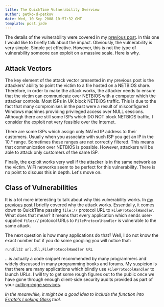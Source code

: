 ```yaml
---
title: The QuickTime Vulnerability Overview
author: petko-d-petkov
date: Wed, 10 Sep 2008 10:57:32 GMT
template: post.jade
---
```


The details of the vulnerability were covered in my [previous post](/blog/details-of-the-quicktime-vulnerability/). In this one I would like to briefly talk about the impact. Obviously, the vulnerability is very simple. Simple yet effective. However, this is not the type of vulnerability someone can exploit on a massive scale. Here is why.

## Attack Vectors

The key element of the attack vector presented in my previous post is the attackers' ability to point the victim to a file hosted on a NETBIOS share. Therefore, in order to make the attack works, the attacker needs to ensure that the victim can communicate over NETBIOS with a computer which the attacker controls. Most ISPs in UK block NETBIOS traffic. This is due to the fact that many compromises in the past were a result of misconfigured Windows machines providing privileged access over NULL sessions. Although there are still some ISPs which DO NOT block NETBIOS traffic, I consider the exploit not very feasible over the Internet.

There are some ISPs which assign only NATed IP address to their customers. Usually when you associate with such ISP you get an IP in the 10.* range. Sometimes these ranges are not correctly filtered. This means that communication over NETBIOS is possible. However, attackers will be able to attack only customers of the same ISP.

Finally, the exploit works very well if the attacker is in the same network as the victim. WiFi networks seem to be perfect for this vulnerability. There is no point to discuss this in depth. Let's move on.

## Class of Vulnerabilities

It is a lot more interesting to talk about why this vulnerability works. In [my previous post](/blog/details-of-the-quicktime-vulnerability/) I briefly covered why the attack works. Essentially, it comes down to QuickTime passing `file://` protocol URL to `FileProtocolHandler`. What does that mean? It means that every application which sends user-supplied `file://` protocol URLs to `FileProtocolHandler` is vulnerable to the same attack.

The next question is how many applications do that? Well, I do not know the exact number but if you do some googling you will notice that:

	rundll32 url.dll,FileProtocolHandler URL

...is actually a code snippet recommended by many programmers and widely discussed in many programming books and forums. My suspicion is that there are many applications which blindly use `FileProtocolHandler` to launch URLs. I will try to get some rough figures out to the public once we have gone through enough client-side security audits provided as part of your [cutting-edge services](http://gnucitizen.com/services).

_In the meanwhile, it might be a good idea to include the function into [Errata's Looking Glass](http://erratasec.blogspot.com/2008/03/new-looking-glass.html) tool._
